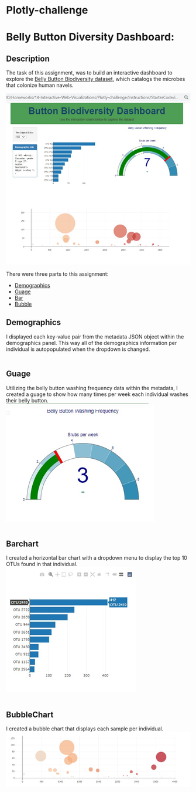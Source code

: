 # Plotly-challenge
<h1>Belly Button Diversity Dashboard:</h1>

## Description
The task of this assignment, was to build an interactive dashboard to explore the [Belly Button Biodiversity dataset](http://robdunnlab.com/projects/belly-button-biodiversity/), which catalogs the microbes that colonize human navels.

![image](https://github.com/hanniecodes/Plotly-challenge/blob/main/Instructions/Images/My_dashboard.jpg?raw=true)  


There were three parts to this assignment:
- [Demographics](#Demographics)
- [Guage](#Guage)
- [Bar](#Barchart)
- [Bubble](#BubbleChart)

## Demographics
I displayed each key-value pair from the metadata JSON object within the demographics panel. This way all of the demographics information per individual is autopopulated when the dropdown is changed. 
<br>
<br>

## Guage
Utilizing the belly button washing frequency data within the metadata, I created a guage to show how many times per week each individual washes their belly button. 
![image](https://github.com/hanniecodes/Plotly-challenge/blob/main/Instructions/Images/My_guage.jpg?raw=true)
<br>
<br>

## Barchart
I created a horizontal bar chart with a dropdown menu to display the top 10 OTUs found in that individual.
![image](https://github.com/hanniecodes/Plotly-challenge/blob/main/Instructions/Images/My_bar.jpg?raw=true)
<br>
<br>

## BubbleChart
I created a bubble chart that displays each sample per individual. 
![image](https://github.com/hanniecodes/Plotly-challenge/blob/main/Instructions/Images/My_bubble.jpg?raw=true)